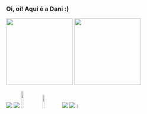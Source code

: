 <h3>Oi, oi! Aqui é a Dani :)</h3>


<div>
  <img height="180em" src="https://github-readme-stats.vercel.app/api?username=DanieleKaroline&show_icons=true&theme=tokyonight&include_all_commits=true&count_private=true"/>
  <img height="180em" src="https://github-readme-stats.vercel.app/api/top-langs/?username=DanieleKaroline&layout=compact&langs_count=7&theme=tokyonight"/>
</div>

<img src="https://www.vectorlogo.zone/logos/mysql/mysql-ar21.svg"> </img>
<img src="https://www.vectorlogo.zone/logos/python/python-ar21.svg"> </img>
<img src="https://www.vectorlogo.zone/logos/w3_html5/w3_html5-ar21.svg" width="10.8%"> </img>
<img src="https://www.vectorlogo.zone/logos/w3_css/w3_css-ar21.svg" width="9.6%"> </img>
<img src="https://www.vectorlogo.zone/logos/java/java-ar21.svg"> </img>
<img src="https://www.vectorlogo.zone/logos/php/php-ar21.svg"> </img>
<img src="https://cdn.worldvectorlogo.com/logos/c-1.svg" width="5%"> </img>
